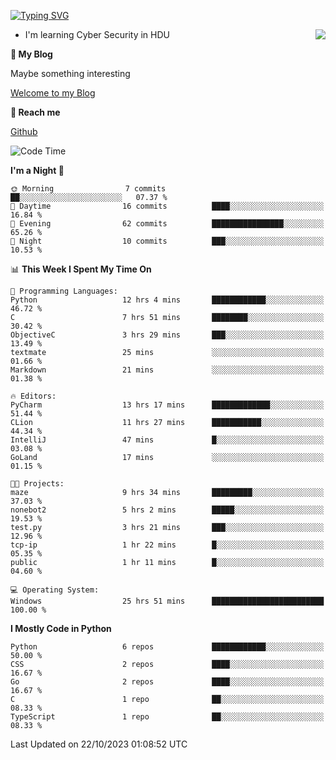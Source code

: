 [![Typing SVG](https://readme-typing-svg.herokuapp.com?font=Fira+Code&pause=1000&random=false&width=450&height=60&lines=Hello+%F0%9F%91%8B%F0%9F%8F%BB;I'm+JBNRZ)](https://git.io/typing-svg)

<a href="#">
  <img align="right" src="https://github-readme-stats.vercel.app/api?username=JBNRZ&show_icons=true&bg_color=15,f2f7fd,E0EAFC" />
</a>

- I'm learning Cyber Security in HDU

 **🌱 My Blog**

Maybe something interesting

[Welcome to my Blog](https://jbnrz.com.cn/)

 **💬 Reach me** 

[Github](https://github.com/JBNRZ)


<!--START_SECTION:waka-->
![Code Time](http://img.shields.io/badge/Code%20Time-35%20hrs%209%20mins-blue)

**I'm a Night 🦉** 

```text
🌞 Morning                7 commits           ██░░░░░░░░░░░░░░░░░░░░░░░   07.37 % 
🌆 Daytime                16 commits          ████░░░░░░░░░░░░░░░░░░░░░   16.84 % 
🌃 Evening                62 commits          ████████████████░░░░░░░░░   65.26 % 
🌙 Night                  10 commits          ███░░░░░░░░░░░░░░░░░░░░░░   10.53 % 
```


📊 **This Week I Spent My Time On** 

```text
💬 Programming Languages: 
Python                   12 hrs 4 mins       ████████████░░░░░░░░░░░░░   46.72 % 
C                        7 hrs 51 mins       ████████░░░░░░░░░░░░░░░░░   30.42 % 
ObjectiveC               3 hrs 29 mins       ███░░░░░░░░░░░░░░░░░░░░░░   13.49 % 
textmate                 25 mins             ░░░░░░░░░░░░░░░░░░░░░░░░░   01.66 % 
Markdown                 21 mins             ░░░░░░░░░░░░░░░░░░░░░░░░░   01.38 % 

🔥 Editors: 
PyCharm                  13 hrs 17 mins      █████████████░░░░░░░░░░░░   51.44 % 
CLion                    11 hrs 27 mins      ███████████░░░░░░░░░░░░░░   44.34 % 
IntelliJ                 47 mins             █░░░░░░░░░░░░░░░░░░░░░░░░   03.08 % 
GoLand                   17 mins             ░░░░░░░░░░░░░░░░░░░░░░░░░   01.15 % 

🐱‍💻 Projects: 
maze                     9 hrs 34 mins       █████████░░░░░░░░░░░░░░░░   37.03 % 
nonebot2                 5 hrs 2 mins        █████░░░░░░░░░░░░░░░░░░░░   19.53 % 
test.py                  3 hrs 21 mins       ███░░░░░░░░░░░░░░░░░░░░░░   12.96 % 
tcp-ip                   1 hr 22 mins        █░░░░░░░░░░░░░░░░░░░░░░░░   05.35 % 
public                   1 hr 11 mins        █░░░░░░░░░░░░░░░░░░░░░░░░   04.60 % 

💻 Operating System: 
Windows                  25 hrs 51 mins      █████████████████████████   100.00 % 
```

**I Mostly Code in Python** 

```text
Python                   6 repos             ████████████░░░░░░░░░░░░░   50.00 % 
CSS                      2 repos             ████░░░░░░░░░░░░░░░░░░░░░   16.67 % 
Go                       2 repos             ████░░░░░░░░░░░░░░░░░░░░░   16.67 % 
C                        1 repo              ██░░░░░░░░░░░░░░░░░░░░░░░   08.33 % 
TypeScript               1 repo              ██░░░░░░░░░░░░░░░░░░░░░░░   08.33 % 
```




 Last Updated on 22/10/2023 01:08:52 UTC
<!--END_SECTION:waka-->
